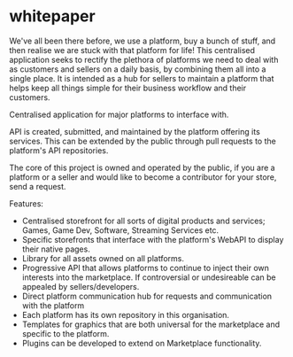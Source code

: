 # whitepaper

We've all been there before, we use a platform, buy a bunch of stuff, and then realise we are stuck with that platform for life! This centralised application seeks to rectify the plethora of platforms we need to deal with as customers and sellers on a daily basis, by combining them all into a single place. It is intended as a hub for sellers to maintain a platform that helps keep all things simple for their business workflow and their customers.

Centralised application for major platforms to interface with. 

API is created, submitted, and maintained by the platform offering its services. This can be extended by the public through pull requests to the platform's API repositories.

The core of this project is owned and operated by the public, if you are a platform or a seller and would like to become a contributor for your store, send a request.

Features:

- Centralised storefront for all sorts of digital products and services; Games, Game Dev, Software, Streaming Services etc.
- Specific storefronts that interface with the platform's WebAPI to display their native pages.
- Library for all assets owned on all platforms.
- Progressive API that allows platforms to continue to inject their own interests into the marketplace. If controversial or undesireable can be appealed by sellers/developers.
- Direct platform communication hub for requests and communication with the platform
- Each platform has its own repository in this organisation.
- Templates for graphics that are both universal for the marketplace and specific to the platform.
- Plugins can be developed to extend on Marketplace functionality.
